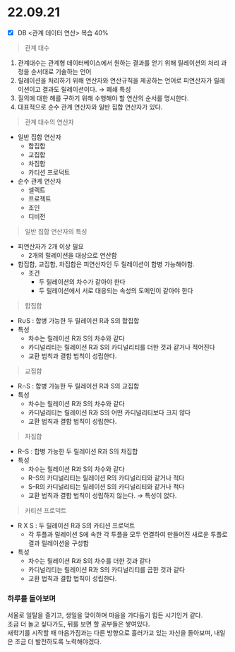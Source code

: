 # 22.09.21

* [x] DB <관계 데이터 연산> 복습 40%

> 관계 대수

1. 관계대수는 관계형 데이터베이스에서 원하는 결과를 얻기 위해 릴레이션의 처리 과정을 순서대로 기술하는 언어
2. 릴레이션을 처리하기 위해 연산자와 연산규칙을 제공하는 언어로 피연산자가 릴레이션이고 결과도 릴레이션이다. → 폐쇄 특성
3. 질의에 대한 해를 구하기 위해 수행해야 할 연산의 순서를 명시한다.
4. 대표적으로 순수 관계 연산자와 일반 집합 연산자가 있다.

> 관계 대수의 연산자

* 일반 집합 연산자
  * 합집합
  * 교집합
  * 차집합
  * 카티션 프로덕트
* 순수 관계 연산자
  * 셀렉트
  * 프로젝트
  * 조인
  * 디비전

> 일반 집합 연산자의 특성

* 피연산자가 2개 이상 필요
  * 2개의 릴레이션을 대상으로 연산함
* 합집합, 교집합, 차집합은 피연산자인 두 릴레이션이 합병 가능해야함.
  * 조건
    * 두 릴레이션의 차수가 같아야 한다
    * 두 릴레이션에서 서로 대응되는 속성의 도메인이 같아야 한다

> 합집합

* R∪S : 합병 가능한 두 릴레이션 R과 S의 합집합
* 특성
  * 차수는 릴레이션 R과 S의 차수와 같다
  * 카디널리티는 릴레이션 R과 S의 카디널리티를 더한 것과 같거나 적어진다
  * 교환 법칙과 결합 법칙이 성립한다.

> 교집합

* R∩S : 합병 가능한 두 릴레이션 R과 S의 교집합
* 특성
  * 차수는 릴레이션 R과 S의 차수와 같다
  * 카디널리티는 릴레이션 R과 S의 어떤 카디널리티보다 크지 않다
  * 교환 법칙과 결합 법칙이 성립한다.

> 차집합

* R–S : 합병 가능한 두 릴레이션 R과 S의 차집합
* 특성
  * 차수는 릴레이션 R과 S의 차수와 같다
  * R–S의 카디널리티는 릴레이션 R의 카디널리티와 같거나 적다
  * S–R의 카디널리티는 릴레이션 S의 카디널리티와 같거나 적다
  * 교환 법칙과 결합 법칙이 성립하지 않는다. → 특성이 없다.

> 카티션 프로덕트

* R X S : 두 릴레이션 R과 S의 카티션 프로덕트
  * 각 투플과 릴레이션 S에 속한 각 투플을 모두 연결하여 만들어진 새로운 투플로 결과 릴레이션을 구성함
* 특성
  * 차수는 릴레이션 R과 S의 차수를 더한 것과 같다
  * 카디널리티는 릴레이션 R과 S의 카디널리티를 곱한 것과 같다
  * 교환 법칙과 결합 법칙이 성립한다.

### 하루를 돌아보며

서울로 일탈을 즐기고, 생일을 맞이하며 마음을 가다듬기 힘든 시기인거 같다.\
조금 더 놀고 싶다가도, 뒤를 보면 할 공부들은 쌓여있다. \
새학기를 시작할 때 마음가짐과는 다른 방향으로 흘러가고 있는 자신을 돌아보며, 내일은 조금 더 발전하도록 노력해야겠다.
